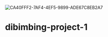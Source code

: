 ![CA40FFF2-7AF4-4EF5-9899-ADE67C8EB2A7](https://user-images.githubusercontent.com/110473525/201597999-35457181-e28b-4685-9b83-7247a0df5f38.png)
# dibimbing-project-1
